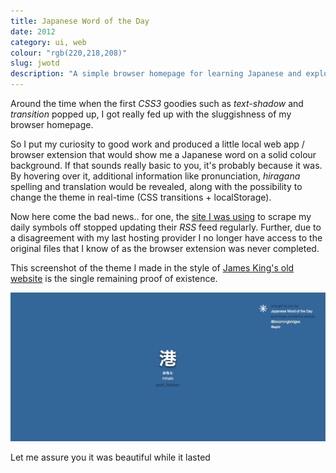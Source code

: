 ```yaml
---
title: Japanese Word of the Day
date: 2012
category: ui, web
colour: "rgb(220,218,208)"
slug: jwotd
description: "A simple browser homepage for learning Japanese and exploring CSS3's capabilities, one property at a time."
---
```


Around the time when the first _CSS3_ goodies such as _text-shadow_ and _transition_ popped up, I got really fed up with the sluggishness of my browser homepage.

So I put my curiosity to good work and produced a little local web app / browser extension that would show me a Japanese word on a solid colour background. If that sounds really basic to you, it's probably because it was. By hovering over it, additional information like pronunciation, _hiragana_ spelling and translation would be revealed, along with the possibility to change the theme in real-time (CSS transitions + localStorage).

Now here come the bad news.. for one, the [site I was using](http://www.japanesewordoftheday.com) to scrape my daily symbols off stopped updating their _RSS_ feed regularly. Further, due to a disagreement with my last hosting provider I no longer have access to the original files that I know of as the browser extension was never completed.

This screenshot of the theme I made in the style of [James King's old website](http://skymist.co.uk) is the single remaining proof of existence. 

![Skymist theme](screenshot.png)

<p class="caption">Let me assure you it was beautiful while it lasted</p>
